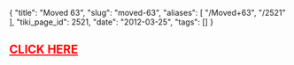 {
    "title": "Moved 63",
    "slug": "moved-63",
    "aliases": [
        "/Moved+63",
        "/2521"
    ],
    "tiki_page_id": 2521,
    "date": "2012-03-25",
    "tags": []
}


## <a href="/posts/click-here" style="color: red; text-decoration: underline;" title="This link has an unknown page_id: 2366">CLICK HERE</a>